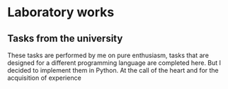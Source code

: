 # Laboratory works

## Tasks from the university

These tasks are performed by me on pure enthusiasm, tasks that are designed for a different programming language are completed here. 
But I decided to implement them in Python. At the call of the heart and for the acquisition of experience

